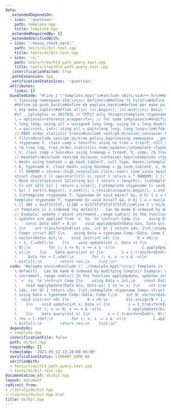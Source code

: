 ```yaml
---
data:
  _extendedDependsOn:
  - icon: ':question:'
    path: template.hpp
    title: template.hpp
  _extendedRequiredBy: []
  _extendedVerifiedWith:
  - icon: ':heavy_check_mark:'
    path: tests/ds/bit.test.cpp
    title: tests/ds/bit.test.cpp
  - icon: ':x:'
    path: tests/tree/hld_path_query.test.cpp
    title: tests/tree/hld_path_query.test.cpp
  _isVerificationFailed: true
  _pathExtension: hpp
  _verificationStatusIcon: ':question:'
  attributes:
    links: []
  bundledCode: "#line 2 \"template.hpp\"\n#include <bits/stdc++.h>\n#define DEBUG\
    \ 1\nusing namespace std;\n\n// Defines\n#define fs first\n#define sn second\n\
    #define pb push_back\n#define eb emplace_back\n#define mpr make_pair\n#define\
    \ mtp make_tuple\n#define all(x) (x).begin(), (x).end()\n// Basic type definitions\n\
    #if __cplusplus == 201703L // CPP17 only things\ntemplate <typename T> using opt_ref\
    \ = optional<reference_wrapper<T>>; // for some templates\n#endif\nusing ll =\
    \ long long; using ull = unsigned long long; using ld = long double;\nusing pii\
    \ = pair<int, int>; using pll = pair<long long, long long>;\n#ifdef __GNUG__\n\
    // PBDS order statistic tree\n#include <ext/pb_ds/assoc_container.hpp> // Common\
    \ file\n#include <ext/pb_ds/tree_policy.hpp>\nusing namespace __gnu_pbds;\ntemplate\
    \ <typename T, class comp = less<T>> using os_tree = tree<T, null_type, comp,\
    \ rb_tree_tag, tree_order_statistics_node_update>;\ntemplate <typename K, typename\
    \ V, class comp = less<K>> using treemap = tree<K, V, comp, rb_tree_tag, tree_order_statistics_node_update>;\n\
    // HashSet\n#include <ext/pb_ds/assoc_container.hpp>\ntemplate <typename T, class\
    \ Hash> using hashset = gp_hash_table<T, null_type, Hash>;\ntemplate <typename\
    \ K, typename V, class Hash> using hashmap = gp_hash_table<K, V, Hash>;\nconst\
    \ ll RANDOM = chrono::high_resolution_clock::now().time_since_epoch().count();\n\
    struct chash { ll operator()(ll x) const { return x ^ RANDOM; } };\n#endif\n//\
    \ More utilities\nint SZ(string &v) { return v.length(); }\ntemplate <typename\
    \ C> int SZ(C &v) { return v.size(); }\ntemplate <typename C> void UNIQUE(vector<C>\
    \ &v) { sort(v.begin(), v.end()); v.resize(unique(v.begin(), v.end()) - v.begin());\
    \ }\ntemplate <typename T, typename U> void maxa(T &a, U b) { a = max(a, b); }\n\
    template <typename T, typename U> void mina(T &a, U b) { a = min(a, b); }\nconst\
    \ ll INF = 0x3f3f3f3f, LLINF = 0x3f3f3f3f3f3f3f3f;\n#line 3 \"ds/bit.hpp\"\n\n\
    // Template is 1-indexed (by default).  Can be made 0-indexed by modifying Comp\n\
    // Example: update = point increment, range sum\n// In the function applyUpdate,\
    \ updates are applied from `v` to `to`\nstruct Comp {\n    using Data = int;\n\
    \    const Data vdef = 0;\n    void applyUpdate(Data &to, Data &v) { to += v;\
    \ }\n    int transformInd(int idx, int N) { return idx; }\n};\ntemplate <typename\
    \ Comp> struct BIT {\n    using Data = typename Comp::Data; Comp C;\n    int N;\
    \ vector<Data> bit;\n    void init(int n0) {\n        N = n0;\n        bit.assign(N\
    \ + 1, C.vdef);\n    }\n    void update(int x, Data v) {\n        x = C.transformInd(x,\
    \ N);\n        for (; x <= N; x += x & -x)\n            C.applyUpdate(bit[x],\
    \ v);\n    }\n    Data query(int x) {\n        x = C.transformInd(x, N);\n   \
    \     Data res = C.vdef;\n        for (; x; x -= x & -x)\n            C.applyUpdate(res,\
    \ bit[x]);\n        return res;\n    }\n};\n"
  code: "#pragma once\n#include \"../template.hpp\"\n\n// Template is 1-indexed (by\
    \ default).  Can be made 0-indexed by modifying Comp\n// Example: update = point\
    \ increment, range sum\n// In the function applyUpdate, updates are applied from\
    \ `v` to `to`\nstruct Comp {\n    using Data = int;\n    const Data vdef = 0;\n\
    \    void applyUpdate(Data &to, Data &v) { to += v; }\n    int transformInd(int\
    \ idx, int N) { return idx; }\n};\ntemplate <typename Comp> struct BIT {\n   \
    \ using Data = typename Comp::Data; Comp C;\n    int N; vector<Data> bit;\n  \
    \  void init(int n0) {\n        N = n0;\n        bit.assign(N + 1, C.vdef);\n\
    \    }\n    void update(int x, Data v) {\n        x = C.transformInd(x, N);\n\
    \        for (; x <= N; x += x & -x)\n            C.applyUpdate(bit[x], v);\n\
    \    }\n    Data query(int x) {\n        x = C.transformInd(x, N);\n        Data\
    \ res = C.vdef;\n        for (; x; x -= x & -x)\n            C.applyUpdate(res,\
    \ bit[x]);\n        return res;\n    }\n};\n"
  dependsOn:
  - template.hpp
  isVerificationFile: false
  path: ds/bit.hpp
  requiredBy: []
  timestamp: '2021-09-12 23:20:08-04:00'
  verificationStatus: LIBRARY_SOME_WA
  verifiedWith:
  - tests/tree/hld_path_query.test.cpp
  - tests/ds/bit.test.cpp
documentation_of: ds/bit.hpp
layout: document
redirect_from:
- /library/ds/bit.hpp
- /library/ds/bit.hpp.html
title: ds/bit.hpp
---
```

